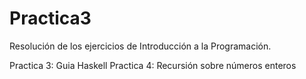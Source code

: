 # Practica3
Resolución de los ejercicios de Introducción a la Programación.

Practica 3: Guia Haskell
Practica 4: Recursión sobre números enteros
